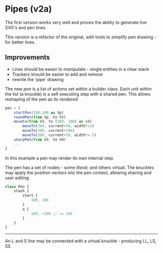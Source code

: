 # Pipes (v2a)

The first version works very well and proves the ability to generate live SVG's and pen lines.

This version is a refactor of the original, with tools to simplify pen drawing - for better lines.

## Improvements

+ Lines should be easier to manipulate - single entities in a clear stack
+ Trackers should be easier to add and remove
+ rewrite the 'pipe' drawing


The new _pen_ is a list of actions set within a builder class. Each unit within the list (a knuckle) is a self executing step with a shared pen.
This allows reshaping of the pen as its rendered

```js
pen = [
    startPos(100,100 as Vp)
    roundPen(from Vp, to V2)
    moveto(from V2, to (300, 300) as v3)
        moveTo(300, current+50, width*=2)
        moveTo(300, current+200)
        moveTo(300, current+50, width*=.5)
    sharpPen(from V3, to V4)
    ...
]
```

In this example a pen may render its own internal step.

The pen has a set of nodes - some _literal_, and others virtual. The knuckles may apply the position vectors into the pen context, allowing sharing and user editing

```js
class Pen {
    stash {
        start {
            100, 100
        }
        a {
            100, +100 // == 200
        }
    }
}
```

---

An L and S line may be connected with a virtual knuckle - producing LL, LS, SS



